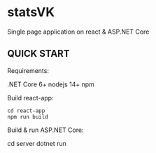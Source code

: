 statsVK
=======
Single page application on react & ASP.NET Core

QUICK START
-----------

Requirements:
  
  .NET Core 6+
  nodejs 14+
  npm

Build react-app:

	cd react-app
	npm run build

Build & run ASP.NET Core:

  cd server
  dotnet run
